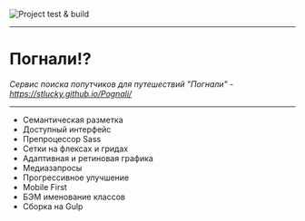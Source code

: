 ![Project test & build](https://github.com/stLucky/Pognali/workflows/Project%20test%20&%20build/badge.svg?branch=master)
***********************************************************************************************************************************************************************************
# Погнали!?
*Сервис поиска попутчиков для путешествий "Погнали" - https://stlucky.github.io/Pognali/*
***********************************************************************************************************************************************************************************
* Семантическая разметка
* Доступный интерфейс
* Препроцессор Sass
* Сетки на флексах и гридах
* Адаптивная и ретиновая графика
* Медиазапросы
* Прогрессивное улучшение
* Mobile First
* БЭМ именование классов
* Сборка на Gulp
